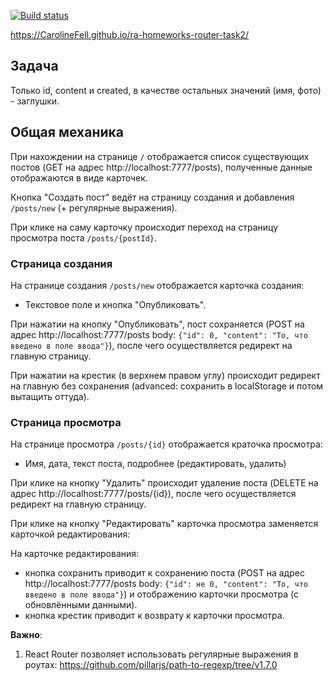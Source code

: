 [![Build status](https://ci.appveyor.com/api/projects/status/3fup1rqr5a8gp39e/branch/master?svg=true)](https://ci.appveyor.com/project/CarolineFell/ra-homeworks-router-task2/branch/master)

https://CarolineFell.github.io/ra-homeworks-router-task2/

## Задача

Только id, content и created, в качестве остальных значений (имя, фото) - заглушки.

## Общая механика

При нахождении на странице `/` отображается список существующих постов (GET на адрес http://localhost:7777/posts), полученные данные отображаются в виде карточек.

Кнопка "Создать пост" ведёт на страницу создания и добавления `/posts/new` (+ регулярные выражения).

При клике на саму карточку происходит переход на страницу просмотра поста `/posts/{postId}`.

### Страница создания

На странице создания `/posts/new` отображается карточка создания:

- Текстовое поле и кнопка "Опубликовать".

При нажатии на кнопку "Опубликовать", пост сохраняется (POST на адрес http://localhost:7777/posts body: `{"id": 0, "content": "То, что введено в поле ввода"}`), после чего осуществляется редирект на главную страницу.

При нажатии на крестик (в верхнем правом углу) происходит редирект на главную без сохранения (advanced: сохранить в localStorage и потом вытащить оттуда).

### Страница просмотра

На странице просмотра `/posts/{id}` отображается краточка просмотра:

- Имя, дата, текст поста, подробнее (редактировать, удалить)

При клике на кнопку "Удалить" происходит удаление поста (DELETE на адрес http://localhost:7777/posts/{id}), после чего осуществляется редирект на главную страницу.

При клике на кнопку "Редактировать" карточка просмотра заменяется карточкой редактирования:

На карточке редактирования:
* кнопка сохранить приводит к сохранению поста (POST на адрес http://localhost:7777/posts body: `{"id": не 0, "content": "То, что введено в поле ввода"}`) и  отображению карточки просмотра (с обновлёнными данными).
* кнопка крестик приводит к возврату к карточки просмотра.

**Важно**:

1. React Router позволяет использовать регулярные выражения в роутах: https://github.com/pillarjs/path-to-regexp/tree/v1.7.0